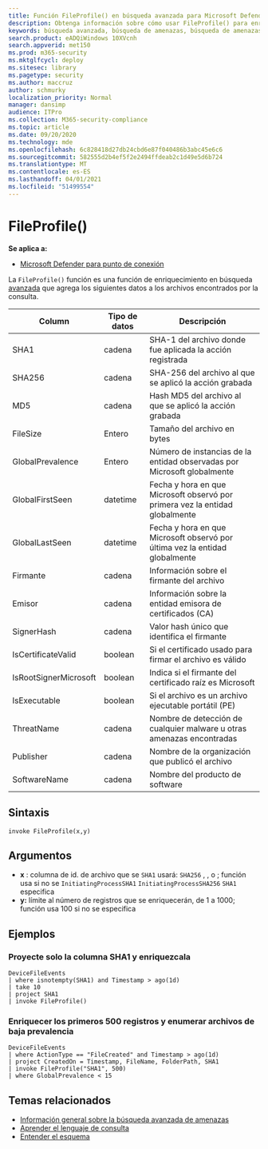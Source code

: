 ```yaml
---
title: Función FileProfile() en búsqueda avanzada para Microsoft Defender para endpoint
description: Obtenga información sobre cómo usar FileProfile() para enriquecer información sobre los archivos de los resultados avanzados de la consulta de búsqueda
keywords: búsqueda avanzada, búsqueda de amenazas, búsqueda de amenazas cibernéticas, mdatp, ATP de Microsoft Defender, Microsoft Defender para endpoint, Windows Defender, WINDOWS DEFENDER ATP, protección contra amenazas avanzada de Windows Defender, búsqueda, consulta, telemetría, referencia de esquema, kusto, FileProfile, perfil de archivo, función, enriquecimiento
search.product: eADQiWindows 10XVcnh
search.appverid: met150
ms.prod: m365-security
ms.mktglfcycl: deploy
ms.sitesec: library
ms.pagetype: security
ms.author: maccruz
author: schmurky
localization_priority: Normal
manager: dansimp
audience: ITPro
ms.collection: M365-security-compliance
ms.topic: article
ms.date: 09/20/2020
ms.technology: mde
ms.openlocfilehash: 6c828418d27db24cbd6e87f040486b3abc45e6c6
ms.sourcegitcommit: 582555d2b4ef5f2e2494ffdeab2c1d49e5d6b724
ms.translationtype: MT
ms.contentlocale: es-ES
ms.lasthandoff: 04/01/2021
ms.locfileid: "51499554"
---
```

# <a name="fileprofile"></a>FileProfile()

**Se aplica a:**
- [Microsoft Defender para punto de conexión](https://go.microsoft.com/fwlink/?linkid=2154037)

La `FileProfile()` función es una función de enriquecimiento en búsqueda [avanzada](advanced-hunting-overview.md) que agrega los siguientes datos a los archivos encontrados por la consulta.

Column | Tipo de datos | Descripción
-|-|-
SHA1 | cadena | SHA-1 del archivo donde fue aplicada la acción registrada
SHA256 | cadena | SHA-256 del archivo al que se aplicó la acción grabada
MD5 | cadena | Hash MD5 del archivo al que se aplicó la acción grabada
FileSize | Entero | Tamaño del archivo en bytes
GlobalPrevalence | Entero | Número de instancias de la entidad observadas por Microsoft globalmente
GlobalFirstSeen | datetime | Fecha y hora en que Microsoft observó por primera vez la entidad globalmente
GlobalLastSeen | datetime | Fecha y hora en que Microsoft observó por última vez la entidad globalmente
Firmante | cadena | Información sobre el firmante del archivo
Emisor | cadena | Información sobre la entidad emisora de certificados (CA)
SignerHash | cadena | Valor hash único que identifica el firmante
IsCertificateValid | boolean | Si el certificado usado para firmar el archivo es válido
IsRootSignerMicrosoft | boolean | Indica si el firmante del certificado raíz es Microsoft
IsExecutable | boolean | Si el archivo es un archivo ejecutable portátil (PE)
ThreatName | cadena | Nombre de detección de cualquier malware u otras amenazas encontradas
Publisher | cadena | Nombre de la organización que publicó el archivo
SoftwareName | cadena | Nombre del producto de software

## <a name="syntax"></a>Sintaxis

```kusto
invoke FileProfile(x,y)
```

## <a name="arguments"></a>Argumentos

- **x** : columna de id. de archivo que se `SHA1` usará: `SHA256` , , o ; función usa si no se `InitiatingProcessSHA1` `InitiatingProcessSHA256` `SHA1` especifica
- **y:** límite al número de registros que se enriquecerán, de 1 a 1000; función usa 100 si no se especifica

## <a name="examples"></a>Ejemplos

### <a name="project-only-the-sha1-column-and-enrich-it"></a>Proyecte solo la columna SHA1 y enriquezcala

```kusto
DeviceFileEvents
| where isnotempty(SHA1) and Timestamp > ago(1d)
| take 10
| project SHA1
| invoke FileProfile()
```

### <a name="enrich-the-first-500-records-and-list-low-prevalence-files"></a>Enriquecer los primeros 500 registros y enumerar archivos de baja prevalencia

```kusto
DeviceFileEvents
| where ActionType == "FileCreated" and Timestamp > ago(1d)
| project CreatedOn = Timestamp, FileName, FolderPath, SHA1
| invoke FileProfile("SHA1", 500) 
| where GlobalPrevalence < 15
```

## <a name="related-topics"></a>Temas relacionados

- [Información general sobre la búsqueda avanzada de amenazas](advanced-hunting-overview.md)
- [Aprender el lenguaje de consulta](advanced-hunting-query-language.md)
- [Entender el esquema](advanced-hunting-schema-reference.md)
